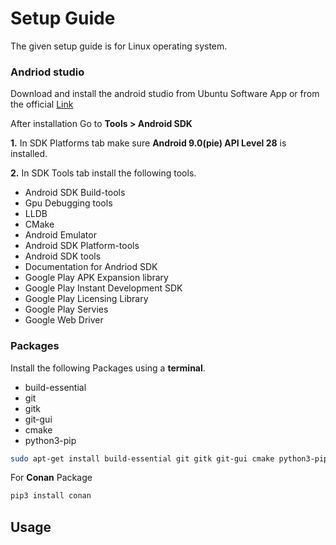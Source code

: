 # Setup Guide

The given setup guide is for Linux operating system.
### Andriod studio

Download and install the android studio from Ubuntu Software App or from the official [Link](https://developer.android.com/studio)

After installation Go to **Tools > Android SDK**

**1.** In SDK Platforms tab make sure **Android 9.0(pie) API Level 28** is installed.

**2.** In SDK Tools tab install the following tools.

* Android SDK Build-tools
* Gpu Debugging tools
* LLDB
* CMake
* Android Emulator
* Android SDK Platform-tools
* Android SDK tools
* Documentation for Andriod SDK
* Google Play APK Expansion library
* Google Play Instant Development SDK
* Google Play Licensing Library
* Google Play Servies
* Google Web Driver

### Packages

Install the following Packages using a **terminal**.
* build-essential
* git
* gitk
* git-gui
* cmake
* python3-pip

```bash
sudo apt-get install build-essential git gitk git-gui cmake python3-pip
```
For **Conan** Package
```bash
pip3 install conan
```


## Usage

